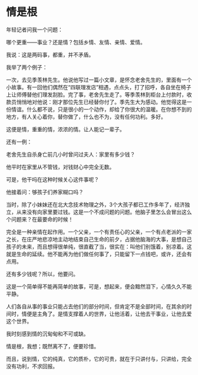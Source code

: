 # 情是根

年轻记者问我一个问题： 

哪个更重——事业？还是情？包括乡情、友情、亲情、爱情。 

我说：这是两码事，都重，并不矛盾。 

我举了两个例子： 

一次，去见季羡林先生。他说他写过一篇小文章，是怀念老舍先生的，里面有一个小故事。有一回他们偶然在“四联理发店”相遇，点点头，打了招呼，各自坐在椅子上让师傅替他们理发刮脸。完了事，老舍先生走了。等季羡林到柜台上付款时，收款员悄悄地对他说：刚才那位先生已经替你付了。季先生大为感动。他觉得这是一份情谊。什么都不说，只是很小的一个动作，却给了你很大的温暖。在你想不到的地方，有人关心着你，替你做了，什么也不为，没有任何功利。多好。 

这便是情，重重的情，浓浓的情。让人能记一辈子。 

还有一例： 

老舍先生自杀身亡前几小时曾问过夫人：家里有多少钱？ 

他平时在家里从不管钱，对钱财心中完全无数。 

可是，他干吗在这种时候关心这件事呢？ 

他接着问：够孩子们养家糊口吗？ 

当时，除了小妹妹还在北大念技术物理之外，3个大孩子都已工作多年了，经济独立，从来没有向家里要过钱。这是一个不成问题的问题。他脑子里怎么会冒出这么个问题来？在最要命的时候！ 

完全是一种亲情在起作用。一个父亲，一个有责任心的父亲，一个有点老派的一家之长，在庄严地悲凉地主动地结束自己生命的前夕，占据他脑海的大事，是想自己孩子的未来，而且想得很单纯，很直截了当，很实在：叫他们别饿着，别凉着。这就是生命的延续。他不能再为他们做任何事了，只能留下一点钱吧，或许，还会有点用。 

还有多少钱呢？所以，他要问。 

这是一个简单得不能再简单的故事，可是，想起来，便会黯然泪下，心情久久不能平静。 

人们各自从事的事业只能占去他们的部分时间，但肯定不是全部时间，在其余的时间时，情便是主角了。是情支撑着人的世界，让他活着，让他去干事业，让他去爱这个世界。 

我时刻感到情的沉甸甸和不可或缺。 

情是根，我想；既然离不了，便要珍惜。 

而且，说到情，它的纯真，它的质朴，它的可贵，就在于只讲付与，只讲给，完全没有功利，不求回报。
 